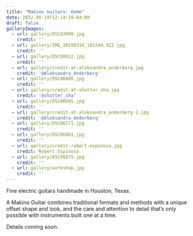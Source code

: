 ```yaml
---
title: "Makino Guitars: Home"
date: 2022-06-19T12:14:19-04:00
draft: false
galleryImages:
  - url: gallery/DSC03099.jpg
    credit: ''
  - url: gallery/IMG_20250318_185244_922.jpg
    credit: ''
  - url: gallery/DSC00612.jpg
    credit: ''
  - url: gallery/credit-at-aleksandra_anderberg.jpg
    credit: '@Aleksandra_Anderberg'
  - url: gallery/DSC06886.jpg
    credit: ''
  - url: gallery/credit-at-shutter_sha.jpg
    credit: '@shutter_sha'
  - url: gallery/DSC06695.jpg
    credit: ''
  - url: gallery/credit-at-aleksandra_anderberg-2.jpg
    credit: '@Aleksandra_Anderberg'
  - url: gallery/DSC06771.jpg
    credit: ''
  - url: gallery/DSC06861.jpg
    credit: ''
  - url: gallery/credit-robert-espinosa.jpg
    credit: Robert Espinosa
  - url: gallery/DSC06875.jpg
    credit: ''
  - url: gallery/workshop.jpg
    credit: ''
---
```


Fine electric guitars handmade in Houston, Texas.

A Makino Guitar combines traditional formats and methods with a unique offset shape and look, and the care and attention to detail that’s only possible with instruments built one at a time.

Details coming soon. 